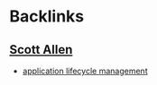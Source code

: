 
# Backlinks
## [Scott Allen](<Scott Allen.md>)
- [application lifecycle management](<application lifecycle management.md>)

